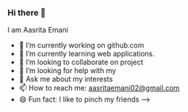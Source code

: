 ### Hi there 👋

I am Aasrita Emani

- 🔭 I’m currently working on github.com
- 🌱 I’m currently learning web applications.
- 👯 I’m looking to collaborate on project
- 🤔 I’m looking for help with my 
- 💬 Ask me about my interests
- 📫 How to reach me: aasritaemani02@gmail.com
- 😄 Fun fact: I like to pinch my friends
-->
